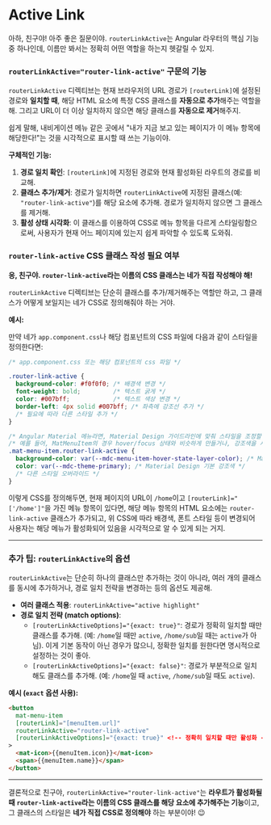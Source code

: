 # Active Link

아하, 친구야! 아주 좋은 질문이야. `routerLinkActive`는 Angular 라우터의 핵심 기능 중 하나인데, 이름만 봐서는 정확히 어떤 역할을 하는지 헷갈릴 수 있지.

### `routerLinkActive="router-link-active"` 구문의 기능

`routerLinkActive` 디렉티브는 현재 브라우저의 URL 경로가 `[routerLink]`에 설정된 경로와 **일치할 때**, 해당 HTML 요소에 특정 CSS 클래스를 **자동으로 추가**해주는 역할을 해. 그리고 URL이 더 이상 일치하지 않으면 해당 클래스를 **자동으로 제거**해주지.

쉽게 말해, 내비게이션 메뉴 같은 곳에서 "내가 지금 보고 있는 페이지가 이 메뉴 항목에 해당한다!"는 것을 시각적으로 표시할 때 쓰는 기능이야.

**구체적인 기능:**

1.  **경로 일치 확인**: `[routerLink]`에 지정된 경로와 현재 활성화된 라우트의 경로를 비교해.
2.  **클래스 추가/제거**: 경로가 일치하면 `routerLinkActive`에 지정된 클래스(예: `"router-link-active"`)를 해당 요소에 추가해. 경로가 일치하지 않으면 그 클래스를 제거해.
3.  **활성 상태 시각화**: 이 클래스를 이용하여 CSS로 메뉴 항목을 다르게 스타일링함으로써, 사용자가 현재 어느 페이지에 있는지 쉽게 파악할 수 있도록 도와줘.

### `router-link-active` CSS 클래스 작성 필요 여부

**응, 친구야. `router-link-active`라는 이름의 CSS 클래스는 네가 직접 작성해야 해!**

`routerLinkActive` 디렉티브는 단순히 클래스를 추가/제거해주는 역할만 하고, 그 클래스가 어떻게 보일지는 네가 CSS로 정의해줘야 하는 거야.

**예시:**

만약 네가 `app.component.css`나 해당 컴포넌트의 CSS 파일에 다음과 같이 스타일을 정의한다면:

```css
/* app.component.css 또는 해당 컴포넌트의 css 파일 */

.router-link-active {
  background-color: #f0f0f0; /* 배경색 변경 */
  font-weight: bold;         /* 텍스트 굵게 */
  color: #007bff;            /* 텍스트 색상 변경 */
  border-left: 4px solid #007bff; /* 좌측에 강조선 추가 */
  /* 필요에 따라 다른 스타일 추가 */
}

/* Angular Material 메뉴라면, Material Design 가이드라인에 맞춰 스타일을 조정할 수 있어. */
/* 예를 들어, MatMenuItem의 경우 hover/focus 상태와 비슷하게 만들거나, 강조색을 사용할 수 있지. */
.mat-menu-item.router-link-active {
  background-color: var(--mdc-menu-item-hover-state-layer-color); /* Material Design 호버 색상 */
  color: var(--mdc-theme-primary); /* Material Design 기본 강조색 */
  /* 다른 스타일 오버라이드 */
}
```

이렇게 CSS를 정의해두면, 현재 페이지의 URL이 `/home`이고 `[routerLink]="['/home']"`을 가진 메뉴 항목이 있다면, 해당 메뉴 항목의 HTML 요소에는 `router-link-active` 클래스가 추가되고, 위 CSS에 따라 배경색, 폰트 스타일 등이 변경되어 사용자는 해당 메뉴가 활성화되어 있음을 시각적으로 알 수 있게 되는 거지.

---

### 추가 팁: `routerLinkActive`의 옵션

`routerLinkActive`는 단순히 하나의 클래스만 추가하는 것이 아니라, 여러 개의 클래스를 동시에 추가하거나, 경로 일치 전략을 변경하는 등의 옵션도 제공해.

*   **여러 클래스 적용**: `routerLinkActive="active highlight"`
*   **경로 일치 전략 (match options)**:
    *   `[routerLinkActiveOptions]="{exact: true}"`: 경로가 정확히 일치할 때만 클래스를 추가해. (예: `/home`일 때만 `active`, `/home/sub`일 때는 `active`가 아님). 이게 기본 동작이 아닌 경우가 많으니, 정확한 일치를 원한다면 명시적으로 설정하는 것이 좋아.
    *   `[routerLinkActiveOptions]="{exact: false}"`: 경로가 부분적으로 일치해도 클래스를 추가해. (예: `/home`일 때 `active`, `/home/sub`일 때도 `active`).

**예시 (`exact` 옵션 사용):**

```html
<button
  mat-menu-item
  [routerLink]="[menuItem.url]"
  routerLinkActive="router-link-active"
  [routerLinkActiveOptions]="{exact: true}" <!-- 정확히 일치할 때만 활성화 -->
>
  <mat-icon>{{menuItem.icon}}</mat-icon>
  <span>{{menuItem.name}}</span>
</button>
```

---

결론적으로 친구야, `routerLinkActive="router-link-active"`는 **라우트가 활성화될 때 `router-link-active`라는 이름의 CSS 클래스를 해당 요소에 추가해주는 기능**이고, 그 클래스의 스타일은 **네가 직접 CSS로 정의해야** 하는 부분이야! 😉
